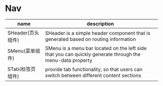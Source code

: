 # Nav

|name|description|
|--|--|
|SHeader(页头组件)|SHeader is a simple header component that is generated based on routing information|
|SMenu(菜单组件)|SMenu is a menu bar located on the left side that you can quickly generate through the menu-data property|
|STab(标签页组件)|provide tab functionality, so that users can switch between different content sections|